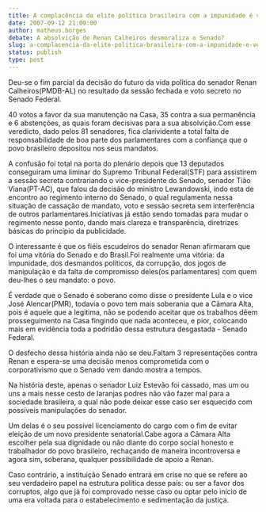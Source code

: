 ```yaml
---
title: A complacência da elite política brasileira com a impunidade é vexatória.
date: 2007-09-12 21:00:00
author: matheus.borges
debate: A absolvição de Renan Calheiros desmoraliza o Senado?
slug: a-complacencia-da-elite-politica-brasileira-com-a-impunidade-e-vexatoria
status: publish 
type: post
---
```


Deu-se o fim parcial da decisão do futuro da vida política do senador Renan Calheiros(PMDB-AL) no resultado da sessão fechada e voto secreto no Senado Federal.  

 40 votos a favor da sua manutenção na Casa, 35 contra a sua permanência e 6 abstenções, as quais foram decisivas para a sua absolvição.Com esse veredicto, dado pelos 81 senadores, fica clarividente a total falta de responsabilidade de boa parte dos parlamentares com a confiança que o povo brasileiro depositou nos seus mandatos.  

 A confusão foi total na porta do plenário depois que 13 deputados conseguiram uma liminar do Supremo Tribunal Federal(STF) para assistirem a sessão secreta contrariando o vice-presidente do Senado, senador Tião Viana(PT-AC), que falou da decisão do ministro Lewandowski, indo esta de encontro ao regimento interno do Senado, o qual regulamenta nessa situação de cassação de mandato, voto e sessão secreta sem interferência de outros parlamentares.Iniciativas já estão sendo tomadas para mudar o regimento nesse ponto, dando mais clareza e transparência, diretrizes básicas do princípio da publicidade.  

 O interessante é que os fiéis escudeiros do senador Renan afirmaram que foi uma vitória do Senado e do Brasil.Foi realmente uma vitória: da impunidade, dos desmandos políticos, da corrupção, dos jogos de manipulação e da falta de compromisso deles(os parlamentares) com quem deu-lhes o seu mandato: o povo.  

 É verdade que o Senado é soberano como disse o presidente Lula e o vice José Alencar(PMR), todavia o povo tem mais soberania que a Câmara Alta, pois é aquele que a legitima, não se podendo aceitar que os trabalhos dêem prosseguimento na Casa fingindo que nada aconteceu, e pior, colocando mais em evidência toda a podridão dessa estrutura desgastada - Senado Federal.  

 O desfecho dessa história ainda não se deu.Faltam 3 representações contra Renan e espera-se uma decisão menos comprometida com o corporativismo que o Senado vem dando mostra a tempos.  

Na história deste, apenas o senador Luiz Estevão foi cassado, mas um ou uns a mais nesse cesto de laranjas podres não vão fazer mal para a sociedade brasileira, a qual não pode deixar esse caso ser esquecido com possíveis manipulações do senador.  

 Um delas é o seu possível licenciamento do cargo com o fim de evitar eleição de um novo presidente senatorial.Cabe agora a Câmara Alta escolher pela sua dignidade ou não diante do corpo social honesto e trabalhador do povo brasileiro, rechaçando de maneira incontroversa e agora sim, soberana, qualquer possibilidade de apoio a Renan.  

 Caso contrário, a instituição Senado entrará em crise no que se refere ao seu verdadeiro papel na estrutura política desse país: ou ser a favor dos corruptos, algo que já foi comprovado nesse caso ou optar pelo início de uma era voltada para o estabelecimento e sedimentação da justiça.  

  

